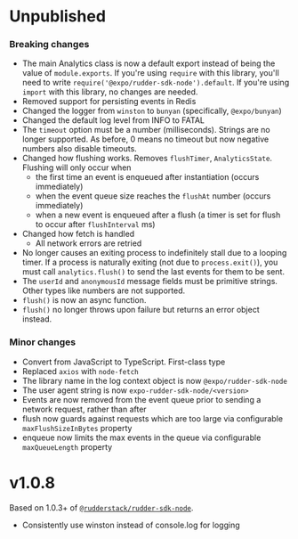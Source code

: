 Unpublished
==========================

### Breaking changes

* The main Analytics class is now a default export instead of being the value of `module.exports`. If you're using `require` with this library, you'll need to write `require('@expo/rudder-sdk-node').default`. If you're using `import` with this library, no changes are needed.
* Removed support for persisting events in Redis
* Changed the logger from `winston` to `bunyan` (specifically, `@expo/bunyan`)
* Changed the default log level from INFO to FATAL
* The `timeout` option must be a number (milliseconds). Strings are no longer supported. As before, 0 means no timeout but now negative numbers also disable timeouts.
* Changed how flushing works. Removes `flushTimer`, `AnalyticsState`. Flushing will only occur when
    * the first time an event is enqueued after instantiation (occurs immediately)
    * when the event queue size reaches the `flushAt` number (occurs immediately)
    * when a new event is enqueued after a flush (a timer is set for flush to occur after `flushInterval` ms)
* Changed how fetch is handled
    * All network errors are retried
* No longer causes an exiting process to indefinitely stall due to a looping timer. If a process is naturally exiting (not due to `process.exit()`), you must call `analytics.flush()` to send the last events for them to be sent.
* The `userId` and `anonymousId` message fields must be primitive strings. Other types like numbers are not supported.
* `flush()` is now an async function.
* `flush()` no longer throws upon failure but returns an error object instead.

### Minor changes

* Convert from JavaScript to TypeScript. First-class type 
* Replaced `axios` with `node-fetch`
* The library name in the log context object is now `@expo/rudder-sdk-node`
* The user agent string is now `expo-rudder-sdk-node/<version>`
* Events are now removed from the event queue prior to sending a network request, rather than after
* flush now guards against requests which are too large via configurable `maxFlushSizeInBytes` property
* enqueue now limits the max events in the queue via configurable `maxQueueLength` property

v1.0.8
==========================

Based on 1.0.3+ of [`@rudderstack/rudder-sdk-node`](https://github.com/rudderlabs/rudder-sdk-node/commit/8060ec7303df24491664686f6cf2620a2436797f).

* Consistently use winston instead of console.log for logging
